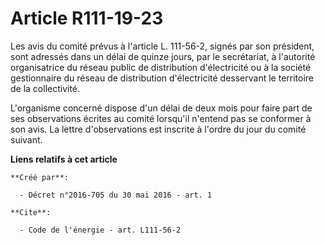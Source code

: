 # Article R111-19-23

Les avis du comité prévus à l'article L. 111-56-2, signés par son président, sont adressés dans un délai de quinze jours, par
le secrétariat, à l'autorité organisatrice du réseau public de distribution d'électricité ou à la société gestionnaire du
réseau de distribution d'électricité desservant le territoire de la collectivité. 

L'organisme concerné dispose d'un délai de deux mois pour faire part de ses observations écrites au comité lorsqu'il n'entend
pas se conformer à son avis. La lettre d'observations est inscrite à l'ordre du jour du comité suivant.

**Liens relatifs à cet article**

	**Créé par**:

	  - Décret n°2016-705 du 30 mai 2016 - art. 1

	**Cite**:

	  - Code de l'énergie - art. L111-56-2
